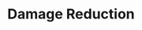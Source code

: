 ---
title: "Damage Reduction"

ability:
  types: ["Ex", "Su"]
  description: |
    A creature with this special quality ignores damage from most weapons and natural attacks. Wounds heal immediately, or the weapon bounces off harmlessly (in either case, the opponent knows the attack was ineffective). The creature takes normal damage from energy attacks (even nonmagical ones), spells, spell-like abilities, and supernatural abilities. A certain kind of weapon can sometimes damage the creature normally, as noted below.

    The entry indicates the amount of damage ignored (usually 5 to 15 points) and the type of weapon that negates the ability.

    Some monsters are vulnerable to piercing, bludgeoning, or slashing damage.

    Some monsters are vulnerable to certain materials, such as alchemical silver, adamantine, or cold-forged iron. Attacks from weapons that are not made of the correct material have their damage reduced, even if the weapon has an enhancement bonus.

    Some monsters are vulnerable to magic weapons. Any weapon with at least a +1 magical enhancement bonus on attack and damage rolls overcomes the damage reduction of these monsters. Such creatures' natural weapons (but not their attacks with weapons) are treated as magic weapons for the purpose of overcoming damage reduction.

    A few very powerful monsters are vulnerable only to epic weapons; that is, magic weapons with at least a +6 enhancement bonus. Such creatures' natural weapons are also treated as epic weapons for the purpose of overcoming damage reduction.

    Some monsters are vulnerable to chaotic-, evil-, good-, or lawful-aligned weapons. When a cleric casts {% spell_link align-weapon %}, affected weapons might gain one or more of these properties, and certain magic weapons have these properties as well. A creature with an alignment subtype (chaotic, evil, good, or lawful) can overcome this type of damage reduction with its natural weapons and weapons it wields as if the weapons or natural weapons had an alignment (or alignments) that match the subtype(s) of the creature.

    When a damage reduction entry has a dash (&ndash;) after the slash, no weapon negates the damage reduction.

    A few creatures are harmed by more than one kind of weapon. A weapon of either type overcomes this damage reduction.

    A few other creatures require combinations of different types of attacks to overcome their damage reduction. A weapon must be both types to overcome this damage reduction. A weapon that is only one type is still subject to damage reduction.

    The numerical part of a creature's damage reduction is the amount of hit points the creature ignores from normal attacks. Usually, a certain type of weapon can overcome this reduction. This information is separated from the damage reduction number by a slash. Damage reduction may be overcome by special materials, by magic weapons (any weapon with a +1 or higher enhancement bonus, not counting the enhancement from masterwork quality), certain types of weapons (such as slashing or bludgeoning), and weapons imbued with an alignment. If a dash follows the slash then the damage reduction is effective against any attack that does not ignore damage reduction.

    Ammunition fired from a projectile weapon with an enhancement bonus of +1 or higher is treated as a magic weapon for the purpose of overcoming damage reduction. Similarly, ammunition fired from a projectile weapon with an alignment gains the alignment of that projectile weapon (in addition to any alignment it may already have).

    Whenever damage reduction completely negates the damage from an attack, it also negates most special effects that accompany the attack, such as injury type poison, a monk's stunning, and injury type disease. Damage reduction does not negate touch attacks, energy damage dealt along with an attack, or energy drains. Nor does it affect poisons or diseases delivered by inhalation, ingestion, or contact.

    Attacks that deal no damage because of the target's damage reduction do not disrupt spells.

    Spells, spell-like abilities, and energy attacks (even nonmagical fire) ignore damage reduction.

    Sometimes damage reduction is instant healing. Sometimes damage reduction represents the creature's tough hide or body,. In either case, characters can see that conventional attacks don't work.

    If a creature has damage reduction from more than one source, the two forms of damage reduction do not stack. Instead, the creature gets the benefit of the best damage reduction in a given situation.
---